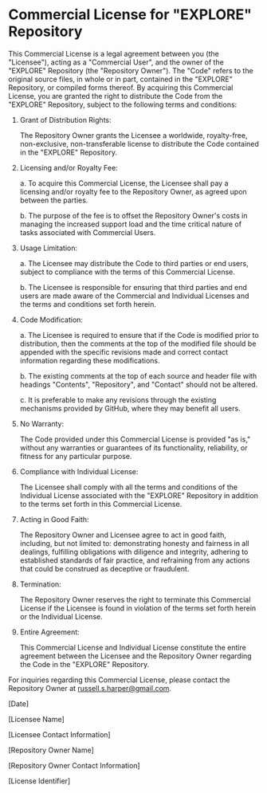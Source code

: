 # Commercial License for "EXPLORE" Repository

This Commercial License is a legal agreement between you (the "Licensee"), acting as a "Commercial User", and the owner of the "EXPLORE" Repository (the "Repository Owner"). The "Code" refers to the original source files, in whole or in part, contained in the "EXPLORE" Repository, or compiled forms thereof. By acquiring this Commercial License, you are granted the right to distribute the Code from the "EXPLORE" Repository, subject to the following terms and conditions:

1. Grant of Distribution Rights:

    The Repository Owner grants the Licensee a worldwide, royalty-free, non-exclusive, non-transferable license to distribute the Code contained in the "EXPLORE" Repository.

2. Licensing and/or Royalty Fee:

    a. To acquire this Commercial License, the Licensee shall pay a licensing and/or royalty fee to the Repository Owner, as agreed upon between the parties.

    b. The purpose of the fee is to offset the Repository Owner's costs in managing the increased support load and the time critical nature of tasks associated with Commercial Users.

3. Usage Limitation:

    a. The Licensee may distribute the Code to third parties or end users, subject to compliance with the terms of this Commercial License.

    b. The Licensee is responsible for ensuring that third parties and end users are made aware of the Commercial and Individual Licenses and the terms and conditions set forth herein.

4. Code Modification:

    a. The Licensee is required to ensure that if the Code is modified prior to distribution, then the comments at the top of the modified file should be appended with the specific revisions made and correct contact information regarding these modifications.

    b. The existing comments at the top of each source and header file with headings "Contents", "Repository", and "Contact" should not be altered.

    c. It is preferable to make any revisions through the existing mechanisms provided by GitHub, where they may benefit all users.

5. No Warranty:

    The Code provided under this Commercial License is provided "as is," without any warranties or guarantees of its functionality, reliability, or fitness for any particular purpose.

6. Compliance with Individual License:

    The Licensee shall comply with all the terms and conditions of the Individual License associated with the "EXPLORE" Repository in addition to the terms set forth in this Commercial License.

7. Acting in Good Faith:

    The Repository Owner and Licensee agree to act in good faith, including, but not limited to: demonstrating honesty and fairness in all dealings, fulfilling obligations with diligence and integrity, adhering to established standards of fair practice, and refraining from any actions that could be construed as deceptive or fraudulent.

8. Termination:

    The Repository Owner reserves the right to terminate this Commercial License if the Licensee is found in violation of the terms set forth herein or the Individual License.

9. Entire Agreement:

    This Commercial License and Individual License constitute the entire agreement between the Licensee and the Repository Owner regarding the Code in the "EXPLORE" Repository.

For inquiries regarding this Commercial License, please contact the Repository Owner at russell.s.harper@gmail.com.

[Date]

[Licensee Name]

[Licensee Contact Information]

[Repository Owner Name]

[Repository Owner Contact Information]

[License Identifier]
